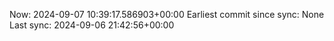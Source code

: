 Now: 2024-09-07 10:39:17.586903+00:00 Earliest commit since sync: None Last sync: 2024-09-06 21:42:56+00:00
